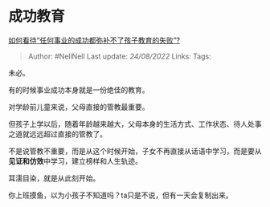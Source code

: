 # 成功教育
[如何看待“任何事业的成功都弥补不了孩子教育的失败”?](https://www.zhihu.com/question/549394395/answer/2638483436)

> Author: #NellNell 
> Last update: *24/08/2022* 
> Links: 
> Tags: 

未必。

有的时候事业成功本身就是一份绝佳的教育。

对学龄前儿童来说，父母直接的管教最重要。

但孩子上学以后，随着年龄越来越大，父母本身的生活方式、工作状态、待人处事之道就远远超过直接的管教了。

不是说管教不重要，而是从这个时候开始，子女不再直接从话语中学习，而是要从**见证和仿效**中学习，建立榜样和人生轨迹。

耳濡目染，就是从此刻开始。

你上班摸鱼，以为小孩子不知道吗？ta只是不说，但有一天会复制出来。
